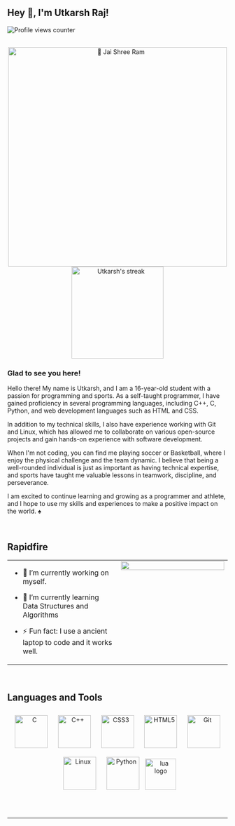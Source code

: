 ## Hey 👋, I'm Utkarsh Raj! 
![Profile views counter](https://komarev.com/ghpvc/?username=Utkarsh0uchiha&&style=flat-square)   
<br/>

<p align="center">
</p>
<p align="center">
  <img title="🚩 Jai Shree Ram" src="https://o.remove.bg/downloads/26b53efa-c91b-4114-b105-35caa5392352/Ramayan-The-Legend-of-Prince-Rama-japanese-ramayana-scene-removebg-preview.png" width=500px/>
        <img alt="Utkarsh's streak" src="https://github-readme-streak-stats.herokuapp.com?user=utkarsh0uchiha&theme=highcontrast&hide_border=true)](https://git.io/streak-stats)" height=210px/>
    </a>

<br>
  
### Glad to see you here!  
Hello there! My name is Utkarsh, and I am a 16-year-old student with a passion for programming and sports. As a self-taught programmer, I have gained proficiency in several programming languages, including C++, C, Python, and web development languages such as HTML and CSS.

In addition to my technical skills, I also have experience working with Git and Linux, which has allowed me to collaborate on various open-source projects and gain hands-on experience with software development.

When I'm not coding, you can find me playing soccer or Basketball, where I enjoy the physical challenge and the team dynamic. I believe that being a well-rounded individual is just as important as having technical expertise, and sports have taught me valuable lessons in teamwork, discipline, and perseverance.

I am excited to continue learning and growing as a programmer and athlete, and I hope to use my skills and experiences to make a positive impact on the world. ♠️ 
  

<br/>  


## Rapidfire  
<table><tr><td valign="top" width="50%">

- 🔭 I’m currently working on myself.  
  

- 🌱 I’m currently learning Data Structures and Algorithms  
  

- ⚡ Fun fact: I use a ancient laptop to code and it works well.  


</td><td valign="top" width="50%">

<div align="center">
<img src="https://rishavanand.github.io/static/images/greetings.gif" align="center" style="width: 100%" />
</div>  


</td></tr></table>  

<br/>  


## Languages and Tools  
<div align="center">  
<a href="https://www.cprogramming.com/" target="_blank"><img style="margin: 10px" src="https://profilinator.rishav.dev/skills-assets/c-original.svg" alt="C" height="75" /></a>  
<a href="https://www.cplusplus.com/" target="_blank"><img style="margin: 10px" src="https://profilinator.rishav.dev/skills-assets/cplusplus-original.svg" alt="C++" height="75" /></a>  
<a href="https://www.w3schools.com/css/" target="_blank"><img style="margin: 10px" src="https://profilinator.rishav.dev/skills-assets/css3-original-wordmark.svg" alt="CSS3" height="75" /></a>  
<a href="https://en.wikipedia.org/wiki/HTML5" target="_blank"><img style="margin: 10px" src="https://profilinator.rishav.dev/skills-assets/html5-original-wordmark.svg" alt="HTML5" height="75" /></a>  
<a href="https://github.com/" target="_blank"><img style="margin: 10px" src="https://profilinator.rishav.dev/skills-assets/git-scm-icon.svg" alt="Git" height="75" /></a>  
<a href="https://www.linux.org/" target="_blank"><img style="margin: 10px" src="https://profilinator.rishav.dev/skills-assets/linux-original.svg" alt="Linux" height="75" /></a>  
<a href="https://www.python.org/" target="_blank"><img style="margin: 10px" src="https://profilinator.rishav.dev/skills-assets/python-original.svg" alt="Python" height="75" /></a>  
 <img src="https://cdn.jsdelivr.net/gh/devicons/devicon/icons/lua/lua-original.svg" height="71" alt="lua logo"  />

###
</div>  

<br/>  

----
